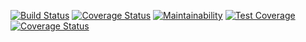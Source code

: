 [![Build Status](https://travis-ci.org/CeoFred/wayfarer.svg?branch=develop)](https://travis-ci.org/CeoFred/wayfarer) [![Coverage Status](https://coveralls.io/repos/github/CeoFred/wayfarer/badge.svg?branch=develop)](https://coveralls.io/github/CeoFred/wayfarer?branch=develop)
[![Maintainability](https://api.codeclimate.com/v1/badges/0974f444ba52683e3b09/maintainability)](https://codeclimate.com/github/CeoFred/wayfarer/maintainability)
[![Test Coverage](https://api.codeclimate.com/v1/badges/0974f444ba52683e3b09/test_coverage)](https://codeclimate.com/github/CeoFred/wayfarer/test_coverage)
[![Coverage Status](https://coveralls.io/repos/github/CeoFred/wayfarer/badge.svg?branch=v1)](https://coveralls.io/github/CeoFred/wayfarer?branch=v1)